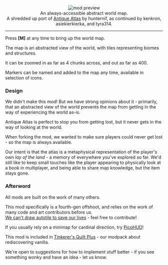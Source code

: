 <!--suppress HtmlDeprecatedTag, XmlDeprecatedElement -->
<center><img alt="mod preview" src="https://github.com/sisby-folk/AntiqueAtlas/assets/55819817/9cc6f498-fedc-4665-b8ac-22797e5c4832" /></center>

<center>
An always-accessible abstract world map.<br/>
A shredded up port of <a href="https://modrinth.com/mod/antique-atlas">Antique Atlas</a> by hunternif, as continued by kenkron, asiekierkierka, and tyra314.<br/>
</center>

---

Press **[M]** at any time to bring up the world map.

The map is an abstracted view of the world, with tiles representing biomes and structures.

It can be zoomed in as far as 4 chunks across, and out as far as 400.

Markers can be named and added to the map any time, available in selection of icons.

### Design

We didn't make this mod! But we have strong opinions about it - primarily, that an abstracted view of the world prevents the map from getting in the way of experiencing the world as-is. 

Antique Atlas is perfect to stop you from getting lost, but it never gets in the way of looking at the world.<br/>

When forking the mod, we wanted to make sure players could never get lost - so the map is always available. 

Our intent is that the atlas is a metaphysical representation of the player's own _lay of the land_ - a memory of everywhere you've explored so far. We'd still like to keep small touches like the player appearing to physically look at a book in multiplayer, and being able to share map knowledge, but the item stays gone.

### Afterword

All mods are built on the work of many others.

This mod specifically is a fourth-gen offshoot, and relies on the work of many code and art contributors before us.<br/>[We can't draw autotile to save our lives](https://github.com/AntiqueAtlasTeam/AntiqueAtlas/wiki/Editing-Textures) - feel free to contribute!

If you usually rely on a minimap for cardinal direction, try [PicoHUD](https://modrinth.com/mod/picohud)!

This mod is included in [Tinkerer's Quilt Plus](https://modrinth.com/modpack/tinkerers-quilt) - our modpack about rediscovering vanilla.

We're open to suggestions for how to implement stuff better - if you see something wonky and have an idea - let us know.
